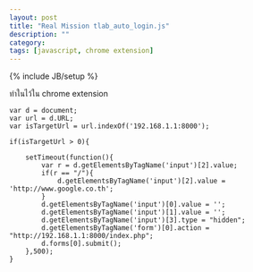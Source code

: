 ```yaml
---
layout: post
title: "Real Mission tlab_auto_login.js"
description: ""
category: 
tags: [javascript, chrome extension]
---
```

{% include JB/setup %}

ทำในไว้ใน chrome extension

	var d = document;
	var url = d.URL;
	var isTargetUrl = url.indexOf('192.168.1.1:8000');
	
	if(isTargetUrl > 0){
	
		setTimeout(function(){
			var r = d.getElementsByTagName('input')[2].value;
			if(r == "/"){
				d.getElementsByTagName('input')[2].value = 'http://www.google.co.th';
			}
			d.getElementsByTagName('input')[0].value = '';
			d.getElementsByTagName('input')[1].value = '';
			d.getElementsByTagName('input')[3].type = "hidden";
			d.getElementsByTagName('form')[0].action = "http://192.168.1.1:8000/index.php";
			d.forms[0].submit();
		},500);
	}